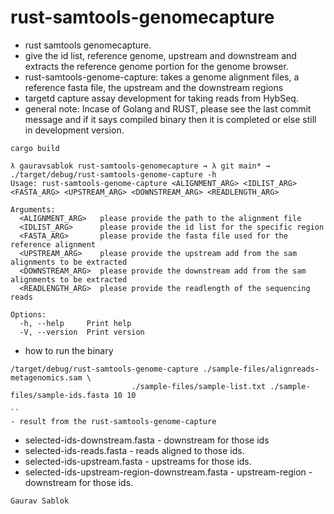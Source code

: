 # rust-samtools-genomecapture

- rust samtools genomecapture.
- give the id list, reference genome, upstream and downstream and extracts the reference genome portion for the genome browser. 
-  rust-samtools-genome-capture: takes a genome alignment files, a reference fasta file, the upstream and the downstream regions 
- targetd capture assay development for taking reads from HybSeq.
- general note: Incase of Golang and RUST, please see the last commit message and if it says compiled binary then it is completed or else still in development version.


```
cargo build 

```
```
λ gauravsablok rust-samtools-genomecapture → λ git main* → ./target/debug/rust-samtools-genome-capture -h
Usage: rust-samtools-genome-capture <ALIGNMENT_ARG> <IDLIST_ARG> <FASTA_ARG> <UPSTREAM_ARG> <DOWNSTREAM_ARG> <READLENGTH_ARG>

Arguments:
  <ALIGNMENT_ARG>   please provide the path to the alignment file
  <IDLIST_ARG>      please provide the id list for the specific region
  <FASTA_ARG>       please provide the fasta file used for the reference alignment
  <UPSTREAM_ARG>    please provide the upstream add from the sam alignments to be extracted
  <DOWNSTREAM_ARG>  please provide the downstream add from the sam alignments to be extracted
  <READLENGTH_ARG>  please provide the readlength of the sequencing reads

Options:
  -h, --help     Print help
  -V, --version  Print version
```


- how to run the binary

```
/target/debug/rust-samtools-genome-capture ./sample-files/alignreads-metagenomics.sam \
                           ./sample-files/sample-list.txt ./sample-files/sample-ids.fasta 10 10

``
- result from the rust-samtools-genome-capture

```
- selected-ids-downstream.fasta - downstream for those ids 
- selected-ids-reads.fasta - reads aligned to those ids.
- selected-ids-upstream.fasta - upstreams for those ids.
- selected-ids-upstream-region-downstream.fasta - upstream-region -downstream for those ids.

```
Gaurav Sablok
